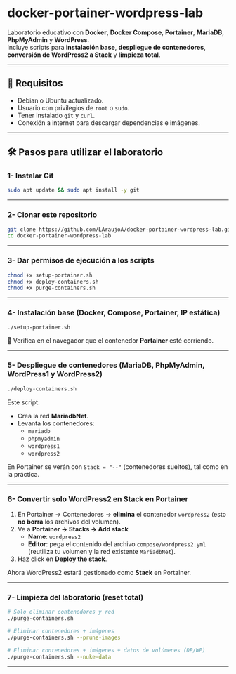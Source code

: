 # docker-portainer-wordpress-lab

Laboratorio educativo con **Docker**, **Docker Compose**, **Portainer**, **MariaDB**, **PhpMyAdmin** y **WordPress**.  
Incluye scripts para **instalación base**, **despliegue de contenedores**, **conversión de WordPress2 a Stack** y **limpieza total**.

---

## 🚀 Requisitos

- Debian o Ubuntu actualizado.  
- Usuario con privilegios de `root` o `sudo`.  
- Tener instalado `git` y `curl`.  
- Conexión a internet para descargar dependencias e imágenes.  

---

## 🛠️ Pasos para utilizar el laboratorio

### 1- Instalar Git
```bash
sudo apt update && sudo apt install -y git
```
---
### 2- Clonar este repositorio
```bash
git clone https://github.com/LAraujoA/docker-portainer-wordpress-lab.git
cd docker-portainer-wordpress-lab
```
---
### 3- Dar permisos de ejecución a los scripts
```bash
chmod +x setup-portainer.sh
chmod +x deploy-containers.sh
chmod +x purge-containers.sh
```
---
### 4- Instalación base (Docker, Compose, Portainer, IP estática)
```bash
./setup-portainer.sh
```
📌 Verifica en el navegador que el contenedor **Portainer** esté corriendo.

---

### 5- Despliegue de contenedores (MariaDB, PhpMyAdmin, WordPress1 y WordPress2)
```bash
./deploy-containers.sh
```
Este script:  
- Crea la red **MariadbNet**.  
- Levanta los contenedores:  
  - `mariadb`  
  - `phpmyadmin`  
  - `wordpress1`  
  - `wordpress2`  

En Portainer se verán con `Stack = "--"` (contenedores sueltos), tal como en la práctica.

---
### 6- Convertir solo WordPress2 en Stack en Portainer
1. En Portainer → Contenedores → **elimina** el contenedor `wordpress2` (esto **no borra** los archivos del volumen).  
2. Ve a **Portainer → Stacks → Add stack**  
   - **Name**: `wordpress2`  
   - **Editor**: pega el contenido del archivo `compose/wordpress2.yml` (reutiliza tu volumen y la red existente `MariadbNet`).  
3. Haz click en **Deploy the stack**.  

Ahora WordPress2 estará gestionado como **Stack** en Portainer.

---

### 7- Limpieza del laboratorio (reset total)
```bash
# Solo eliminar contenedores y red
./purge-containers.sh

# Eliminar contenedores + imágenes
./purge-containers.sh --prune-images

# Eliminar contenedores + imágenes + datos de volúmenes (DB/WP)
./purge-containers.sh --nuke-data
```

---

